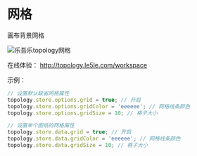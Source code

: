 # 网格

画布背景网格

![乐吾乐topology网格](/topology-documents/img/grid.png)

在线体验： http://topology.le5le.com/workspace

示例：

```js
// 设置默认缺省网格属性
topology.store.options.grid = true; // 开启
topology.store.options.gridColor = 'eeeeee'; // 网格线条颜色
topology.store.options.gridSize = 10; // 格子大小

// 设置单个图纸的网格属性
topology.store.data.grid = true; // 开启
topology.store.data.gridColor = 'eeeeee'; // 网格线条颜色
topology.store.data.gridSize = 10; // 格子大小
```
